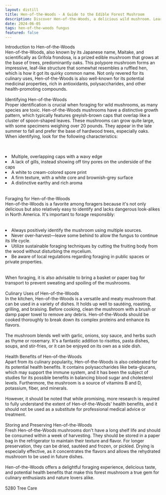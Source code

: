 ```yaml
---
layout: distill
title: Hen-of-the-Woods - A Guide to the Edible Forest Mushroom
description: Discover Hen-of-the-Woods, a delicious wild mushroom. Learn to identify, harvest, and cook this forest delicacy safely.
date: 2024-06-05
tags: hen-of-the-woods fungus
featured: false
---
```


Introduction to Hen-of-the-Woods<br />Hen-of-the-Woods, also known by its Japanese name, Maitake, and scientifically as Grifola frondosa, is a prized edible mushroom that grows at the base of trees, predominantly oaks. This polypore mushroom forms an impressive, leaf-like structure that somewhat resembles a ruffled hen, which is how it got its quirky common name. Not only revered for its culinary uses, Hen-of-the-Woods is also well-known for its potential medicinal properties, rich in antioxidants, polysaccharides, and other health-promoting compounds.<br /><br />Identifying Hen-of-the-Woods<br />Proper identification is crucial when foraging for wild mushrooms, as many species are toxic. Hen-of-the-Woods mushrooms have a distinctive growth pattern, which typically features greyish-brown caps that overlap like a cluster of spoon-shaped leaves. These mushrooms can grow quite large, with some specimens weighing over 20 pounds. They appear in the late summer to fall and prefer the base of hardwood trees, especially oaks. When identifying, look for the following characteristics:<br /><br /><br /><li>Multiple, overlapping caps with a wavy edge</li><li>A lack of gills, instead showing off tiny pores on the underside of the caps</li><li>A white to cream-colored spore print</li><li>A firm texture, with a white core and brownish-grey surface</li><li>A distinctive earthy and rich aroma</li><br /><br />Foraging for Hen-of-the-Woods<br />Hen-of-the-Woods is a favorite among foragers because it's not only delicious but also relatively easy to identify and lacks dangerous look-alikes in North America. It's important to forage responsibly:<br /><br /><br /><li>Always positively identify the mushroom using multiple sources.</li><li>Never over-harvest—leave some behind to allow the fungus to continue its life cycle.</li><li>Utilize sustainable foraging techniques by cutting the fruiting body from the wood without disturbing the mycelium.</li><li>Be aware of local regulations regarding foraging in public spaces or private properties.</li><br /><br />When foraging, it is also advisable to bring a basket or paper bag for transport to prevent sweating and spoiling of the mushrooms.<br /><br />Culinary Uses of Hen-of-the-Woods<br />In the kitchen, Hen-of-the-Woods is a versatile and meaty mushroom that can be used in a variety of dishes. It holds up well to sautéing, roasting, grilling, and braising. Before cooking, clean the mushroom with a brush or damp paper towel to remove any debris. Hen-of-the-Woods should be cooked thoroughly to break down its complex proteins and enhance its flavors.<br /><br />The mushroom blends well with garlic, onions, soy sauce, and herbs such as thyme or rosemary. It's a fantastic addition to risottos, pasta dishes, soups, and stir-fries, or it can be enjoyed on its own as a side dish.<br /><br />Health Benefits of Hen-of-the-Woods<br />Apart from its culinary popularity, Hen-of-the-Woods is also celebrated for its potential health benefits. It contains polysaccharides like beta-glucans, which may support the immune system, and it has been the subject of studies for its possible benefits in balancing blood sugar and cholesterol levels. Furthermore, the mushroom is a source of vitamins B and D, potassium, fiber, and minerals.<br /><br />However, it should be noted that while promising, more research is required to fully understand the extent of Hen-of-the-Woods' health benefits, and it should not be used as a substitute for professional medical advice or treatment.<br /><br />Storing and Preserving Hen-of-the-Woods<br />Fresh Hen-of-the-Woods mushrooms don't have a long shelf life and should be consumed within a week of harvesting. They should be stored in a paper bag in the refrigerator to maintain their texture and flavor. For longer preservation, they can be dried, sautéed and frozen, or pickled. Drying is especially effective, as it concentrates the flavors and allows the rehydrated mushroom to be used in future dishes.<br /><br />Hen-of-the-Woods offers a delightful foraging experience, delicious taste, and potential health benefits that make this forest mushroom a true gem for culinary enthusiasts and nature lovers alike.<br /><br />5280 Tree Care
